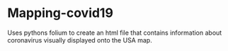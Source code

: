 # Mapping-covid19
Uses pythons folium to create an html file that contains information about coronavirus visually displayed onto the USA map.
